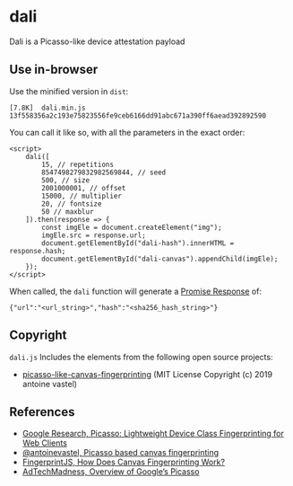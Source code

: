 # dali
Dali is a Picasso-like device attestation payload

## Use in-browser
Use the minified version in `dist`:
```
[7.8K]  dali.min.js 13f558356a2c193e75823556fe9ceb6166dd91abc671a390ff6aead392892590
```
You can call it like so, with all the parameters in the exact order:
```
<script>
    dali([
        15, // repetitions
        8547498279832982569844, // seed
        500, // size
        2001000001, // offset
        15000, // multiplier
        20, // fontsize
        50 // maxblur
    ]).then(response => {
        const imgEle = document.createElement("img");
        imgEle.src = response.url;
        document.getElementById("dali-hash").innerHTML = response.hash;
        document.getElementById("dali-canvas").appendChild(imgEle);
    });
</script>
```
When called, the `dali` function will generate a [Promise Response](https://developer.mozilla.org/en-US/docs/Web/JavaScript/Reference/Global_Objects/Promise) of:
```
{"url":"<url_string>","hash":"<sha256_hash_string>"}
```

## Copyright
`dali.js` Includes the elements from the following open source projects:
- [picasso-like-canvas-fingerprinting](https://github.com/antoinevastel/picasso-like-canvas-fingerprinting) (MIT License Copyright (c) 2019 antoine vastel)


## References
- [Google Research, Picasso: Lightweight Device Class Fingerprinting for Web Clients](https://research.google/pubs/pub45581/)
- [@antoinevastel, Picasso based canvas fingerprinting](https://github.com/antoinevastel/picasso-like-canvas-fingerprinting)
- [FingerprintJS, How Does Canvas Fingerprinting Work?](https://fingerprintjs.com/blog/canvas-fingerprinting/)
- [AdTechMadness, Overview of Google’s Picasso](https://adtechmadness.wordpress.com/2019/03/19/overview-of-googles-picasso/)